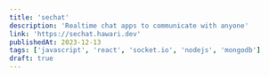 ```yaml
---
title: 'sechat'
description: 'Realtime chat apps to communicate with anyone'
link: 'https://sechat.hawari.dev'
publishedAt: 2023-12-13
tags: ['javascript', 'react', 'socket.io', 'nodejs', 'mongodb']
draft: true
---
```

